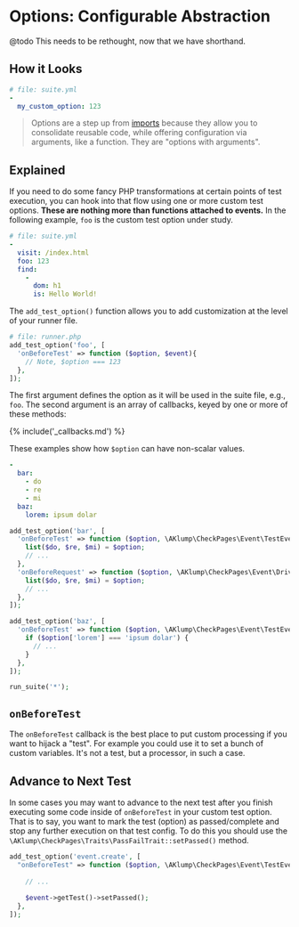 <!--
id: options
title: Options
-->

# Options: Configurable Abstraction

@todo This needs to be rethought, now that we have shorthand.

## How it Looks

```yaml
# file: suite.yml
-
  my_custom_option: 123
```

> Options are a step up from [imports](@imports) because they allow you to consolidate reusable code, while offering configuration via arguments, like a function. They are "options with arguments".

## Explained

If you need to do some fancy PHP transformations at certain points of test execution, you can hook into that flow using one or more custom test options.  **These are nothing more than functions attached to events.** In the following example, `foo` is the custom test option under study.

```yaml
# file: suite.yml
-
  visit: /index.html
  foo: 123
  find:
    -
      dom: h1
      is: Hello World!
```

The `add_test_option()` function allows you to add customization at the level of your runner file.

```php
# file: runner.php
add_test_option('foo', [
  'onBeforeTest' => function ($option, $event){
    // Note, $option === 123
  },
]);
```

The first argument defines the option as it will be used in the suite file, e.g., `foo`. The second argument is an array of callbacks, keyed by one or more of these methods:

{% include('_callbacks.md') %}

These examples show how `$option` can have non-scalar values.

```yaml
-
  bar:
    - do
    - re
    - mi
  baz:
    lorem: ipsum dolar
```

```php
add_test_option('bar', [
  'onBeforeTest' => function ($option, \AKlump\CheckPages\Event\TestEventInterface $event){
    list($do, $re, $mi) = $option;
    // ...
  },
  'onBeforeRequest' => function ($option, \AKlump\CheckPages\Event\DriverEventInterface $event){
    list($do, $re, $mi) = $option;
    // ...
  },
]);

add_test_option('baz', [
  'onBeforeTest' => function ($option, \AKlump\CheckPages\Event\TestEventInterface $event){
    if ($option['lorem'] === 'ipsum dolar') {
      // ...
    }
  },
]);

run_suite('*');
```

## `onBeforeTest`

The `onBeforeTest` callback is the best place to put custom processing if you want to hijack a "test". For example you could use it to set a bunch of custom variables. It's not a test, but a processor, in such a case.

## Advance to Next Test

In some cases you may want to advance to the next test after you finish executing some code inside of `onBeforeTest` in your custom test option. That is to say, you want to mark the test (option) as passed/complete and stop any further execution on that test config. To do this you should use the `\AKlump\CheckPages\Traits\PassFailTrait::setPassed()` method.

```php
add_test_option('event.create', [
  "onBeforeTest" => function ($option, \AKlump\CheckPages\Event\TestEventInterface $event) {
  
    // ...
    
    $event->getTest()->setPassed();
  },
]);
```
